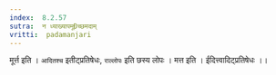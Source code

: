 ```yaml
---
index:  8.2.57
sutra:  न ध्याख्यापमूÐच्छमदाम्
vritti:  padamanjari
---
```


मूर्त्त इति । `आदितश्च` इतीट्प्रतिषेधः, `राल्लोपः` इति छस्य लोपः । मत्त इति । ईदित्त्वादिट्प्रतिषेधः ।।
